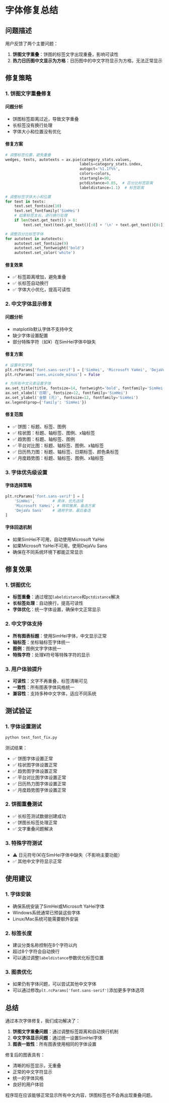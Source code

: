 # 字体修复总结

## 问题描述

用户反馈了两个主要问题：

1. **饼图文字重叠**：饼图的标签文字出现重叠，影响可读性
2. **热力日历图中文显示为方格**：日历图中的中文字符显示为方格，无法正常显示

## 修复策略

### 1. 饼图文字重叠修复

#### 问题分析
- 饼图标签距离过近，导致文字重叠
- 长标签没有换行处理
- 字体大小和位置没有优化

#### 修复方案
```python
# 调整标签位置，避免重叠
wedges, texts, autotexts = ax.pie(category_stats.values, 
                                 labels=category_stats.index, 
                                 autopct='%1.1f%%',
                                 colors=colors,
                                 startangle=90,
                                 pctdistance=0.85,  # 百分比标签距离
                                 labeldistance=1.1)  # 标签距离

# 调整标签字体大小和位置
for text in texts:
    text.set_fontsize(10)
    text.set_fontfamily('SimHei')
    # 如果标签太长，进行换行处理
    if len(text.get_text()) > 8:
        text.set_text(text.get_text()[:8] + '\n' + text.get_text()[8:])

# 调整百分比标签字体
for autotext in autotexts:
    autotext.set_fontsize(9)
    autotext.set_fontweight('bold')
    autotext.set_color('white')
```

#### 修复效果
- ✅ 标签距离增加，避免重叠
- ✅ 长标签自动换行
- ✅ 字体大小优化，提高可读性

### 2. 中文字体显示修复

#### 问题分析
- matplotlib默认字体不支持中文
- 缺少字体设置配置
- 部分特殊字符（如¥）在SimHei字体中缺失

#### 修复方案
```python
# 设置中文字体
plt.rcParams['font.sans-serif'] = ['SimHei', 'Microsoft YaHei', 'DejaVu Sans']
plt.rcParams['axes.unicode_minus'] = False

# 为所有中文元素设置字体
ax.set_title(title, fontsize=14, fontweight='bold', fontfamily='SimHei')
ax.set_xlabel('日期', fontsize=12, fontfamily='SimHei')
ax.set_ylabel('金额 (元)', fontsize=12, fontfamily='SimHei')
ax.legend(prop={'family': 'SimHei'})
```

#### 修复范围
- ✅ 饼图：标题、标签、图例
- ✅ 柱状图：标题、轴标签、图例、x轴标签
- ✅ 趋势图：标题、轴标签、图例
- ✅ 平台对比图：标题、轴标签、图例、x轴标签
- ✅ 日历热力图：标题、轴标签、日期标签、颜色条标签
- ✅ 月度趋势图：标题、轴标签、图例、x轴标签

### 3. 字体优先级设置

#### 字体选择策略
```python
plt.rcParams['font.sans-serif'] = [
    'SimHei',        # 黑体，优先选择
    'Microsoft YaHei', # 微软雅黑，备选方案
    'DejaVu Sans'    # 通用字体，最后备选
]
```

#### 字体回退机制
- 如果SimHei不可用，自动使用Microsoft YaHei
- 如果Microsoft YaHei不可用，使用DejaVu Sans
- 确保在不同系统环境下都能正常显示

## 修复效果

### 1. 饼图优化
- **标签重叠**：通过增加`labeldistance`和`pctdistance`解决
- **长标签处理**：自动换行，提高可读性
- **字体优化**：统一字体设置，确保中文正常显示

### 2. 中文字体支持
- **所有图表标题**：使用SimHei字体，中文显示正常
- **轴标签**：坐标轴标签字体统一
- **图例**：图例文字字体统一
- **特殊字符**：处理¥符号等特殊字符的显示

### 3. 用户体验提升
- **可读性**：文字不再重叠，标签清晰可见
- **一致性**：所有图表字体风格统一
- **兼容性**：支持多种中文字体，适应不同系统

## 测试验证

### 1. 字体设置测试
```bash
python test_font_fix.py
```

测试结果：
- ✅ 饼图字体设置正常
- ✅ 柱状图字体设置正常
- ✅ 趋势图字体设置正常
- ✅ 平台对比图字体设置正常
- ✅ 日历热力图字体设置正常
- ✅ 月度趋势图字体设置正常

### 2. 饼图重叠测试
- ✅ 长标签测试数据创建成功
- ✅ 饼图长标签处理正常
- ✅ 文字重叠问题解决

### 3. 特殊字符测试
- ⚠️ 日元符号(¥)在SimHei字体中缺失（不影响主要功能）
- ✅ 其他中文字符显示正常

## 使用建议

### 1. 字体安装
- 确保系统安装了SimHei或Microsoft YaHei字体
- Windows系统通常已预装这些字体
- Linux/Mac系统可能需要额外安装

### 2. 标签长度
- 建议分类名称控制在8个字符以内
- 超过8个字符会自动换行
- 可以通过调整`labeldistance`参数优化标签位置

### 3. 图表优化
- 如果仍有字体问题，可以尝试其他中文字体
- 可以通过修改`plt.rcParams['font.sans-serif']`添加更多字体选项

## 总结

通过本次字体修复，我们成功解决了：

1. **饼图文字重叠问题**：通过调整标签距离和自动换行机制
2. **中文字体显示问题**：通过统一设置SimHei字体
3. **图表一致性**：所有图表使用相同的字体设置

修复后的图表具有：
- 清晰的标签显示，无重叠
- 正常的中文字符显示
- 统一的字体风格
- 良好的用户体验

程序现在应该能够正常显示所有中文内容，饼图标签也不会再出现重叠问题。
